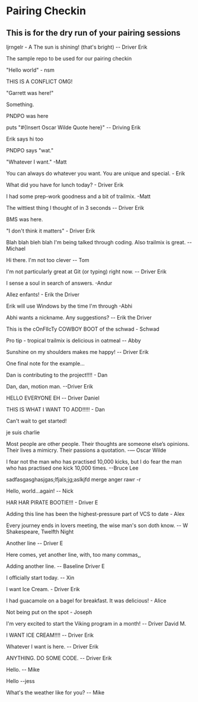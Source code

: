 # Pairing Checkin
## This is for the dry run of your pairing sessions


ljrngelr - A
The sun is shining!  (that's bright) -- Driver Erik


The sample repo to be used for our pairing checkin

"Hello world" - nsm

THIS IS A CONFLICT OMG!

"Garrett was here!"

Something.

PNDPO was here

puts "#{Insert Oscar Wilde Quote here}"  -- Driving Erik

Erik says hi too

PNDPO says "wat."

"Whatever I want." -Matt

You can always do whatever you want.  You are unique and special. - Erik

What did you have for lunch today? - Driver Erik

I had some prep-work goodness and a bit of trailmix. -Matt

The wittiest thing I thought of in 3 seconds -- Driver Erik

BMS was here.

"I don't think it matters" - Driver Erik

Blah blah bleh blah I'm being talked through coding. Also trailmix is great. --Michael

Hi there. I'm not too clever -- Tom

I'm not particularly great at Git (or typing) right now. -- Driver Erik

I sense a soul in search of answers. -Andur

Allez enfants! - Erik the Driver

Erik will use Windows by the time I'm through
-Abhi

Abhi wants a nickname.  Any suggestions? -- Erik the Driver

This is the cOnFlIcTy COWBOY BOOT of the schwad - Schwad

Pro tip - tropical trailmix is delicious in oatmeal  -- Abby

Sunshine on my shoulders makes me happy! -- Driver Erik

One final note for the example...

Dan is contributing to the project!!!! - Dan

Dan, dan, motion man.  --Driver Erik

HELLO EVERYONE EH -- Driver Daniel

THIS IS WHAT I WANT TO ADD!!!!! - Dan

Can't wait to get started!

je suis charlie

Most people are other people. Their thoughts are someone else’s opinions. Their lives a mimicry. Their passions a quotation. -— Oscar Wilde

I fear not the man who has practised 10,000 kicks, but I do fear the man who has practised one kick 10,000 times. --Bruce Lee

sadfasgasghasjgas;lfjals;jg;aslkjfd merge anger rawr -r

Hello, world...again! -- Nick

HAR HAR PIRATE BOOTIE!!! - Driver E

Adding this line has been the highest-pressure part of VCS to date - Alex

Every journey ends in lovers meeting, the wise man's son doth know. -- W Shakespeare, Twelfth Night

Another line -- Driver E

Here comes, yet another line, with, too many commas,,

Adding another line.  -- Baseline Driver E

I officially start today. -- Xin

I want Ice Cream.  - Driver Erik

I had guacamole on a bagel for breakfast.  It was delicious! - Alice

Not being put on the spot - Joseph

I'm very excited to start the Viking program in a month! -- Driver David M.

I WANT ICE CREAM!!!! -- Driver Erik

Whatever I want is here.  -- Driver Erik

ANYTHING.  DO SOME CODE. -- Driver Erik

Hello. -- Mike

Hello --jess

What's the weather like for you? -- Mike

